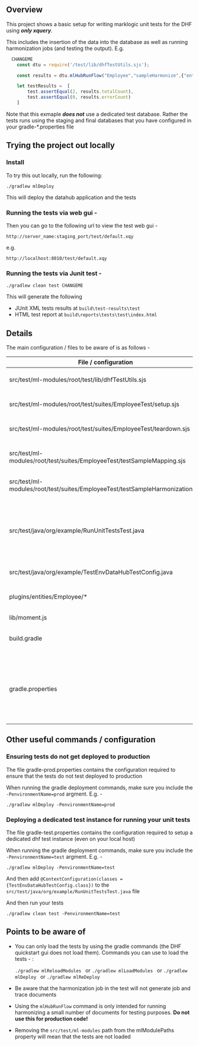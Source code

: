 ## Overview

This project shows a basic setup for writing marklogic unit tests for the DHF using __*only xquery*__.

This includes the insertion of the data into the database as well as running harmonization jobs (and testing the output). E.g.
```javascript
  CHANGEME
    const dtu = require('/test/lib/dhfTestUtils.sjs');

    const results = dtu.mlHubRunFlow("Employee","sampleHarmonize",{"entity":"Employee"})

    let testResults =  [
        test.assertEqual(2, results.totalCount),
        test.assertEqual(0, results.errorCount)
    ]
```

Note that this exmaple __*does not*__ use a dedicated test database. Rather the tests runs using the staging and final databases that you have configured in your gradle-*.properties file

## Trying the project out locally

### Install

To try this out locally, run the following:

    ./gradlew mlDeploy

This will deploy the datahub application and the tests

### Running the tests via web gui -

Then you can go to the following url to view the test web gui - 

    http://server_name:staging_port/test/default.xqy

e.g.

    http://localhost:8010/test/default.xqy

### Running the tests via Junit test - 

    ./gradlew clean test CHANGEME

This will generate the following
*  JUnit XML tests results at `build\test-results\test`
*  HTML test report at `build\reports\tests\test\index.html`

## Details

The main configuration / files to be aware of is as follows -

| File / configuration | Details |
| -------------        | --------|
| src/test/ml-modules/root/test/lib/dhfTestUtils.sjs | Test utility library that contains useful helper functions for running dhf tests - e.g. `mlHubRunFlow` |
| src/test/ml-modules/root/test/suites/EmployeeTest/setup.sjs | Setup script for the tests. It will insert the sample data in the staging database|
| src/test/ml-modules/root/test/suites/EmployeeTest/teardown.sjs | Teardown script for the tests. It will delete the data in the staging and final databases|
| src/test/ml-modules/root/test/suites/EmployeeTest/testSampleMapping.sjs | Example of how to test the content.sjs createContent mapping functionality for the Employee entity|
| src/test/ml-modules/root/test/suites/EmployeeTest/testSampleHarmonization.sjs | Example of how to test an harmonization flow for the Employee entity|
| src/test/java/org/example/RunUnitTestsTest.java | Simple Junit test class that will execute all of the javascript tests and output the results in JUNIT xml format and an html report. __Note__ if you want to run the tests against the __test__ env, you will need to set ```@ContextConfiguration(classes = {TestEnvDataHubTestConfig.class})``` in this java class.|
| src/test/java/org/example/TestEnvDataHubTestConfig.java | Configuration to use when running tests against the __test__ env |
| plugins/entities/Employee/* | The Employee entity and harmonization job (sampleHarmonize) configuration and code  |
| lib/moment.js | A useful date parsing library |
| build.gradle | The basic gradle build file to make these examples work. Note how the __isDeployUnitTestFramework__ property is used in this build file |
| gradle.properties | The gradle config properties. The most important ones for this example are <br>mlTestDbName=data-hub-STAGING <br>mlTestPort=8010 <br>mlModulePaths=src/main/ml-modules,src/test/ml-modules <br>isDeployUnitTestFramework=true|


## Other useful commands / configuration

### Ensuring tests do not get deployed to production

The file gradle-prod.properties contains the configuration required to ensure that the tests do not test deployed to production

When running the gradle deployment commands, make sure you include the `-PenvironmentName=prod` argment. E.g. -

    ./gradlew mlDeploy -PenvironmentName=prod

### Deploying a dedicated test instance for running your unit tests

The file gradle-test.properties contains the configuration required to setup a dedicated dhf test instance (even on your local host)

When running the gradle deployment commands, make sure you include the `-PenvironmentName=test` argment. E.g. -

    ./gradlew mlDeploy -PenvironmentName=test

And then add ```@ContextConfiguration(classes = {TestEnvDataHubTestConfig.class})``` to the ```src/test/java/org/example/RunUnitTestsTest.java``` file

And then run your tests

    ./gradlew clean test -PenvironmentName=test

## Points to be aware of 

* You can only load the tests by using the gradle commands (the DHF quickstart gui does not load them). Commands you can use to load the tests - :

    ```./gradlew mlReloadModules ``` 
    or 
    ```./gradlew mlLoadModules ``` 
    or 
    ```./gradlew mlDeploy ```
or 
    ```./gradlew mlReDeploy ```

* Be aware that the harmonization job in the test will not generate job and trace documents

* Using the `mlHubRunFlow` command is only intended for running harmonizing a small number of documents for testing purposes. __Do not use this for production code!__

* Removing the ```src/test/ml-modules``` path from the mlModulePaths property will mean that the tests are not loaded